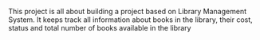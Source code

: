 This project is all about building a project based on Library Management System. It keeps track all information about books in the library, their cost, status and total number of books available in the library
